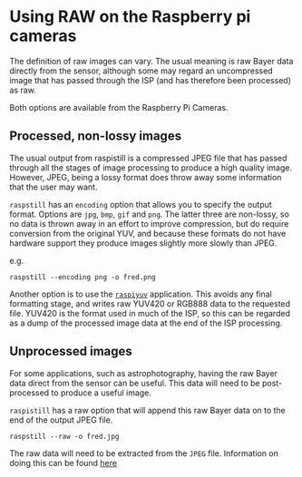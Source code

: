 # Using RAW on the Raspberry pi cameras

The definition of raw images can vary. The usual meaning is raw Bayer data directly from the sensor, although some may regard an uncompressed image that has passed through the ISP (and has therefore been processed) as raw.

Both options are available from the Raspberry Pi Cameras.

## Processed, non-lossy images

The usual output from raspistill is a compressed JPEG file that has passed through all the stages of image processing to produce a high quality image. However, JPEG, being a lossy format does throw away some information that the user may want.

`raspstill` has an `encoding` option that allows you to specify the output format. Options are `jpg`, `bmp`, `gif` and `png`. The latter three are non-lossy, so no data is thrown away in an effort to improve compression, but do require conversion from the original YUV, and because these formats do not have hardware support they produce images slightly more slowly than JPEG.

e.g.

`raspstill --encoding png -o fred.png`

Another option is to use the [`raspiyuv`](./raspiyuv.md) application. This avoids any final formatting stage, and writes raw YUV420 or RGB888 data to the requested file. YUV420 is the format used in much of the ISP, so this can be regarded as a dump of the processed image data at the end of the ISP processing.

## Unprocessed images

For some applications, such as astrophotography, having the raw Bayer data direct from the sensor can be useful. This data will need to be post-processed to produce a useful image.

`raspistill` has a raw option that will append this raw Bayer data on to the end of the output JPEG file.

`raspstill --raw -o fred.jpg`

The raw data will need to be extracted from the `JPEG` file. Information on doing this can be found [here](https://www.raspberrypi.org/blog/processing-raw-image-files-from-a-raspberry-pi-high-quality-camera/)
